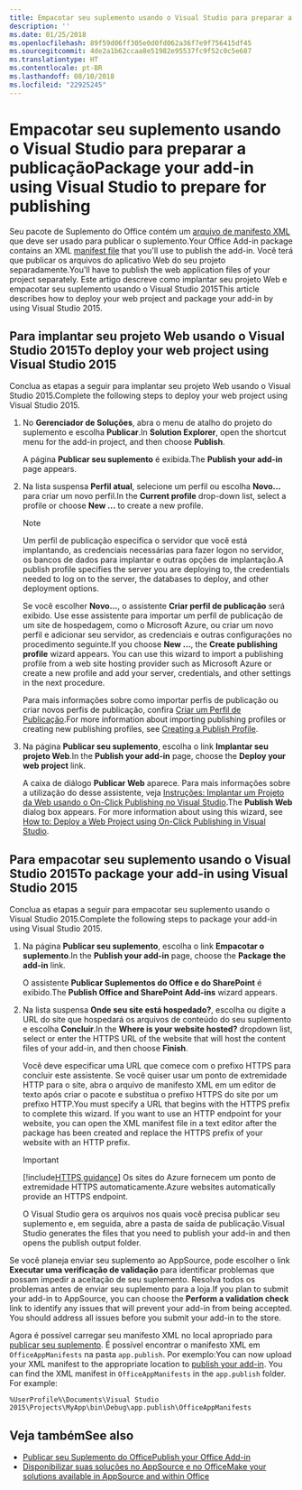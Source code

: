 ```yaml
---
title: Empacotar seu suplemento usando o Visual Studio para preparar a publicação
description: ''
ms.date: 01/25/2018
ms.openlocfilehash: 89f59d06ff305e0d0fd062a36f7e9f756415df45
ms.sourcegitcommit: 4de2a1b62ccaa8e51982e95537fc9f52c0c5e687
ms.translationtype: HT
ms.contentlocale: pt-BR
ms.lasthandoff: 08/10/2018
ms.locfileid: "22925245"
---
```

# <a name="package-your-add-in-using-visual-studio-to-prepare-for-publishing"></a><span data-ttu-id="51ded-102">Empacotar seu suplemento usando o Visual Studio para preparar a publicação</span><span class="sxs-lookup"><span data-stu-id="51ded-102">Package your add-in using Visual Studio to prepare for publishing</span></span>

<span data-ttu-id="51ded-103">Seu pacote de Suplemento do Office contém um [arquivo de manifesto XML](../develop/add-in-manifests.md) que deve ser usado para publicar o suplemento.</span><span class="sxs-lookup"><span data-stu-id="51ded-103">Your Office Add-in package contains an XML [manifest file](../develop/add-in-manifests.md) that you'll use to publish the add-in.</span></span> <span data-ttu-id="51ded-104">Você terá que publicar os arquivos do aplicativo Web do seu projeto separadamente.</span><span class="sxs-lookup"><span data-stu-id="51ded-104">You'll have to publish the web application files of your project separately.</span></span> <span data-ttu-id="51ded-105">Este artigo descreve como implantar seu projeto Web e empacotar seu suplemento usando o Visual Studio 2015</span><span class="sxs-lookup"><span data-stu-id="51ded-105">This article describes how to deploy your web project and package your add-in by using Visual Studio 2015.</span></span>

## <a name="to-deploy-your-web-project-using-visual-studio-2015"></a><span data-ttu-id="51ded-106">Para implantar seu projeto Web usando o Visual Studio 2015</span><span class="sxs-lookup"><span data-stu-id="51ded-106">To deploy your web project using Visual Studio 2015</span></span>

<span data-ttu-id="51ded-107">Conclua as etapas a seguir para implantar seu projeto Web usando o Visual Studio 2015.</span><span class="sxs-lookup"><span data-stu-id="51ded-107">Complete the following steps to deploy your web project using Visual Studio 2015.</span></span>

1. <span data-ttu-id="51ded-108">No **Gerenciador de Soluções**, abra o menu de atalho do projeto do suplemento e escolha **Publicar**.</span><span class="sxs-lookup"><span data-stu-id="51ded-108">In  **Solution Explorer**, open the shortcut menu for the add-in project, and then choose  **Publish**.</span></span>
    
    <span data-ttu-id="51ded-109">A página **Publicar seu suplemento** é exibida.</span><span class="sxs-lookup"><span data-stu-id="51ded-109">The  **Publish your add-in** page appears.</span></span>
    
2. <span data-ttu-id="51ded-110">Na lista suspensa **Perfil atual**, selecione um perfil ou escolha **Novo...** para criar um novo perfil.</span><span class="sxs-lookup"><span data-stu-id="51ded-110">In the  **Current profile** drop-down list, select a profile or choose **New ...** to create a new profile.</span></span>
    
    > [!NOTE]
    > <span data-ttu-id="51ded-111">Um perfil de publicação especifica o servidor que você está implantando, as credenciais necessárias para fazer logon no servidor, os bancos de dados para implantar e outras opções de implantação.</span><span class="sxs-lookup"><span data-stu-id="51ded-111">A publish profile specifies the server you are deploying to, the credentials needed to log on to the server, the databases to deploy, and other deployment options.</span></span>

    <span data-ttu-id="51ded-p102">Se você escolher **Novo...**, o assistente **Criar perfil de publicação** será exibido. Use esse assistente para importar um perfil de publicação de um site de hospedagem, como o Microsoft Azure, ou criar um novo perfil e adicionar seu servidor, as credenciais e outras configurações no procedimento seguinte.</span><span class="sxs-lookup"><span data-stu-id="51ded-p102">If you choose  **New ...**, the  **Create publishing profile** wizard appears. You can use this wizard to import a publishing profile from a web site hosting provider such as Microsoft Azure or create a new profile and add your server, credentials, and other settings in the next procedure.</span></span>
    
    <span data-ttu-id="51ded-114">Para mais informações sobre como importar perfis de publicação ou criar novos perfis de publicação, confira [Criar um Perfil de Publicação](http://msdn.microsoft.com/library/dd465337.aspx#creating_a_profile).</span><span class="sxs-lookup"><span data-stu-id="51ded-114">For more information about importing publishing profiles or creating new publishing profiles, see [Creating a Publish Profile](http://msdn.microsoft.com/library/dd465337.aspx#creating_a_profile).</span></span>
    
3. <span data-ttu-id="51ded-115">Na página **Publicar seu suplemento**, escolha o link **Implantar seu projeto Web**.</span><span class="sxs-lookup"><span data-stu-id="51ded-115">In the  **Publish your add-in** page, choose the **Deploy your web project** link.</span></span>
    
    <span data-ttu-id="51ded-p103">A caixa de diálogo  **Publicar Web** aparece. Para mais informações sobre a utilização do desse assistente, veja [Instruções: Implantar um Projeto da Web usando o On-Click Publishing no Visual Studio](http://msdn.microsoft.com/library/dd465337.aspx).</span><span class="sxs-lookup"><span data-stu-id="51ded-p103">The  **Publish Web** dialog box appears. For more information about using this wizard, see [How to: Deploy a Web Project using On-Click Publishing in Visual Studio](http://msdn.microsoft.com/library/dd465337.aspx).</span></span>
    

## <a name="to-package-your-add-in-using-visual-studio-2015"></a><span data-ttu-id="51ded-118">Para empacotar seu suplemento usando o Visual Studio 2015</span><span class="sxs-lookup"><span data-stu-id="51ded-118">To package your add-in using Visual Studio 2015</span></span>

<span data-ttu-id="51ded-119">Conclua as etapas a seguir para empacotar seu suplemento usando o Visual Studio 2015.</span><span class="sxs-lookup"><span data-stu-id="51ded-119">Complete the following steps to package your add-in using Visual Studio 2015.</span></span>

1. <span data-ttu-id="51ded-120">Na página **Publicar seu suplemento**, escolha o link **Empacotar o suplemento**.</span><span class="sxs-lookup"><span data-stu-id="51ded-120">In the **Publish your add-in** page, choose the **Package the add-in** link.</span></span>
    
    <span data-ttu-id="51ded-121">O assistente **Publicar Suplementos do Office e do SharePoint** é exibido.</span><span class="sxs-lookup"><span data-stu-id="51ded-121">The **Publish Office and SharePoint Add-ins** wizard appears.</span></span>
    
2. <span data-ttu-id="51ded-122">Na lista suspensa **Onde seu site está hospedado?**, escolha ou digite a URL do site que hospedará os arquivos de conteúdo do seu suplemento e escolha **Concluir**.</span><span class="sxs-lookup"><span data-stu-id="51ded-122">In the **Where is your website hosted?** dropdown list, select or enter the HTTPS URL of the website that will host the content files of your add-in, and then choose **Finish**.</span></span> 
    
    <span data-ttu-id="51ded-p104">Você deve especificar uma URL que comece com o prefixo HTTPS para concluir este assistente. Se você quiser usar um ponto de extremidade HTTP para o site, abra o arquivo de manifesto XML em um editor de texto após criar o pacote e substitua o prefixo HTTPS do site por um prefixo HTTP.</span><span class="sxs-lookup"><span data-stu-id="51ded-p104">You must specify a URL that begins with the HTTPS prefix to complete this wizard. If you want to use an HTTP endpoint for your website, you can open the XML manifest file in a text editor after the package has been created and replace the HTTPS prefix of your website with an HTTP prefix.</span></span> 

    > [!IMPORTANT]
    > [!include[HTTPS guidance](../includes/https-guidance.md)]<span data-ttu-id="51ded-125"> Os sites do Azure fornecem um ponto de extremidade HTTPS automaticamente.</span><span class="sxs-lookup"><span data-stu-id="51ded-125">Azure websites automatically provide an HTTPS endpoint.</span></span>

    <span data-ttu-id="51ded-126">O Visual Studio gera os arquivos nos quais você precisa publicar seu suplemento e, em seguida, abre a pasta de saída de publicação.</span><span class="sxs-lookup"><span data-stu-id="51ded-126">Visual Studio generates the files that you need to publish your add-in and then opens the publish output folder.</span></span> 
    
<span data-ttu-id="51ded-p105">Se você planeja enviar seu suplemento ao AppSource, pode escolher o link **Executar uma verificação de validação** para identificar problemas que possam impedir a aceitação de seu suplemento. Resolva todos os problemas antes de enviar seu suplemento para a loja.</span><span class="sxs-lookup"><span data-stu-id="51ded-p105">If you plan to submit your add-in to AppSource, you can choose the **Perform a validation check** link to identify any issues that will prevent your add-in from being accepted. You should address all issues before you submit your add-in to the store.</span></span>

<span data-ttu-id="51ded-p106">Agora é possível carregar seu manifesto XML no local apropriado para [publicar seu suplemento](../publish/publish.md). É possível encontrar o manifesto XML em `OfficeAppManifests` na pasta `app.publish`. Por exemplo:</span><span class="sxs-lookup"><span data-stu-id="51ded-p106">You can now upload your XML manifest to the appropriate location to [publish your add-in](../publish/publish.md). You can find the XML manifest in `OfficeAppManifests` in the `app.publish` folder. For example:</span></span>

 `%UserProfile%\Documents\Visual Studio 2015\Projects\MyApp\bin\Debug\app.publish\OfficeAppManifests`


## <a name="see-also"></a><span data-ttu-id="51ded-132">Veja também</span><span class="sxs-lookup"><span data-stu-id="51ded-132">See also</span></span>

- [<span data-ttu-id="51ded-133">Publicar seu Suplemento do Office</span><span class="sxs-lookup"><span data-stu-id="51ded-133">Publish your Office Add-in</span></span>](../publish/publish.md)
- [<span data-ttu-id="51ded-134">Disponibilizar suas soluções no AppSource e no Office</span><span class="sxs-lookup"><span data-stu-id="51ded-134">Make your solutions available in AppSource and within Office</span></span>](https://docs.microsoft.com/office/dev/store/submit-to-the-office-store)
    
